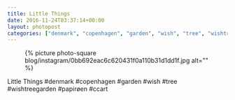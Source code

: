 ```yaml
---
title: Little Things
date: 2016-11-24T03:37:14+00:00
layout: photopost
categories: ["denmark", "copenhagen", "garden", "wish", "tree", "wishtreegarden", "papirøen", "ccart", "photos", "instagram"]
---
```


<figure class="photo photo--square">
  {% picture photo-square blog/instagram/0bb692eac6c620431f0a110b31d1dd1f.jpg alt="" %}
</figure>

Little Things
#denmark #copenhagen #garden #wish #tree #wishtreegarden #papirøen #ccart
